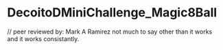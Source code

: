 # DecoitoDMiniChallenge_Magic8Ball

// peer reviewed by: Mark A Ramirez not much to say other than it works and it works consistantly.
